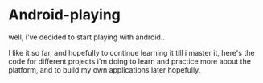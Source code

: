 Android-playing
===============

well, i've decided to start playing with android..

I like it so far, and hopefully to continue learning it till i master it, here's the code for different projects i'm doing to learn and practice more about the platform, and to build my own applications later hopefully.


